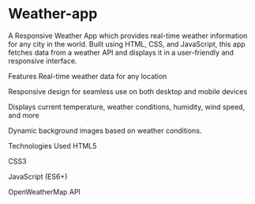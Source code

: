 # Weather-app
A Responsive Weather App which provides real-time weather information for any city in the world. Built using HTML, CSS, and JavaScript, this app fetches data from a weather API and displays it in a user-friendly and responsive interface.

Features
Real-time weather data for any location

Responsive design for seamless use on both desktop and mobile devices

Displays current temperature, weather conditions, humidity, wind speed, and more

Dynamic background images based on weather conditions.

Technologies Used
HTML5

CSS3

JavaScript (ES6+)

OpenWeatherMap API
